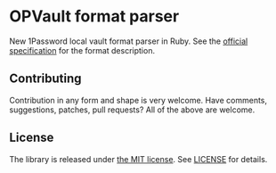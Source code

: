 OPVault format parser
=====================

New 1Password local vault format parser in Ruby. See the [official
specification][spec] for the format description.

Contributing
------------

Contribution in any form and shape is very welcome.  Have comments,
suggestions, patches, pull requests?  All of the above are welcome.


License
-------

The library is released under [the MIT license][mit]. See [LICENSE][license] for details.


[spec]: https://support.1password.com/opvault-design/
[mit]: http://www.opensource.org/licenses/mit-license.php
[license]: LICENSE
